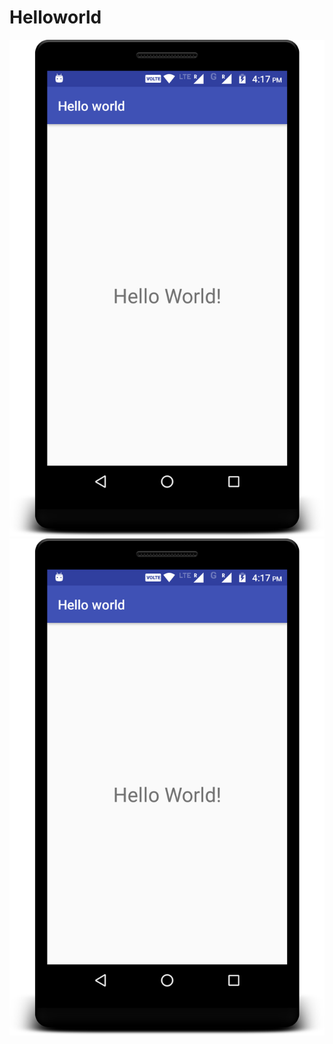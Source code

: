 # Helloworld
![alt text-1](screenshots/device-2017-08-13-161732.png) ![alt text-2](screenshots/device-2017-08-13-161732.png)
